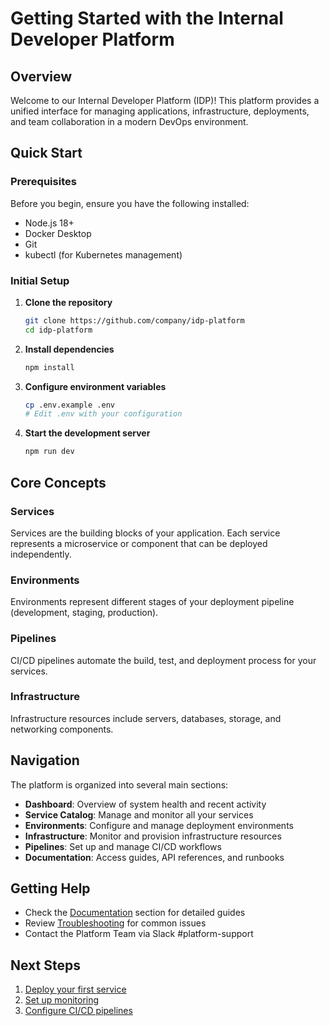 # Getting Started with the Internal Developer Platform

## Overview

Welcome to our Internal Developer Platform (IDP)! This platform provides a unified interface for managing applications, infrastructure, deployments, and team collaboration in a modern DevOps environment.

## Quick Start

### Prerequisites

Before you begin, ensure you have the following installed:

- Node.js 18+ 
- Docker Desktop
- Git
- kubectl (for Kubernetes management)

### Initial Setup

1. **Clone the repository**
   ```bash
   git clone https://github.com/company/idp-platform
   cd idp-platform
   ```

2. **Install dependencies**
   ```bash
   npm install
   ```

3. **Configure environment variables**
   ```bash
   cp .env.example .env
   # Edit .env with your configuration
   ```

4. **Start the development server**
   ```bash
   npm run dev
   ```

## Core Concepts

### Services
Services are the building blocks of your application. Each service represents a microservice or component that can be deployed independently.

### Environments
Environments represent different stages of your deployment pipeline (development, staging, production).

### Pipelines
CI/CD pipelines automate the build, test, and deployment process for your services.

### Infrastructure
Infrastructure resources include servers, databases, storage, and networking components.

## Navigation

The platform is organized into several main sections:

- **Dashboard**: Overview of system health and recent activity
- **Service Catalog**: Manage and monitor all your services
- **Environments**: Configure and manage deployment environments
- **Infrastructure**: Monitor and provision infrastructure resources
- **Pipelines**: Set up and manage CI/CD workflows
- **Documentation**: Access guides, API references, and runbooks

## Getting Help

- Check the [Documentation](./api-reference.md) section for detailed guides
- Review [Troubleshooting](./troubleshooting.md) for common issues
- Contact the Platform Team via Slack #platform-support

## Next Steps

1. [Deploy your first service](./deploy-first-service.md)
2. [Set up monitoring](./monitoring-setup.md)
3. [Configure CI/CD pipelines](./pipeline-setup.md)